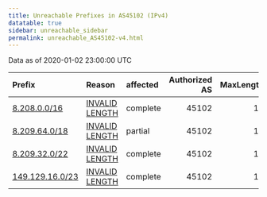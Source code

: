 ```yaml
---
title: Unreachable Prefixes in AS45102 (IPv4)
datatable: true
sidebar: unreachable_sidebar
permalink: unreachable_AS45102-v4.html
---
```


Data as of 2020-01-02 23:00:00 UTC


<div class="datatable-begin"></div>

| Prefix                                                   | Reason                                                                                                    | affected   |   Authorized AS |   MaxLength | Anchor                                       |   unreachable /24s |
|:---------------------------------------------------------|:----------------------------------------------------------------------------------------------------------|:-----------|----------------:|------------:|:---------------------------------------------|-------------------:|
| [8.208.0.0/16](https://stat.ripe.net/8.208.0.0/16)       | [INVALID LENGTH](https://rpki-validator.ripe.net/announcement-preview?asn=AS45102&prefix=8.208.0.0/16)    | complete   |           45102 |          12 | [APNIC](unreachable_APNIC_RPKI_Root-v4.html) |                256 |
| [8.209.64.0/18](https://stat.ripe.net/8.209.64.0/18)     | [INVALID LENGTH](https://rpki-validator.ripe.net/announcement-preview?asn=AS45102&prefix=8.209.64.0/18)   | partial    |           45102 |          12 | [APNIC](unreachable_APNIC_RPKI_Root-v4.html) |                 64 |
| [8.209.32.0/22](https://stat.ripe.net/8.209.32.0/22)     | [INVALID LENGTH](https://rpki-validator.ripe.net/announcement-preview?asn=AS45102&prefix=8.209.32.0/22)   | complete   |           45102 |          12 | [APNIC](unreachable_APNIC_RPKI_Root-v4.html) |                  4 |
| [149.129.16.0/23](https://stat.ripe.net/149.129.16.0/23) | [INVALID LENGTH](https://rpki-validator.ripe.net/announcement-preview?asn=AS45102&prefix=149.129.16.0/23) | complete   |           45102 |          16 | [APNIC](unreachable_APNIC_RPKI_Root-v4.html) |                  2 |

<div class="datatable-end"></div>